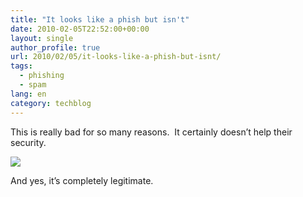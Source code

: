 ```yaml
---
title: "It looks like a phish but isn't"
date: 2010-02-05T22:52:00+00:00
layout: single
author_profile: true
url: 2010/02/05/it-looks-like-a-phish-but-isnt/
tags:
  - phishing
  - spam
lang: en
category: techblog
---
```

This is really bad for so many reasons.  It certainly doesn’t help their security.

<div>
  <a href="http://2.bp.blogspot.com/_vaUVXcmC3OI/S2yZxSWC83I/AAAAAAAAAzo/QowM1v7CVYs/s1600-h/fidelity123123888.png" imageanchor="1"><img border="0" src="http://2.bp.blogspot.com/_vaUVXcmC3OI/S2yZxSWC83I/AAAAAAAAAzo/QowM1v7CVYs/s640/fidelity123123888.png" /></a>
</div>

And yes, it’s completely legitimate.